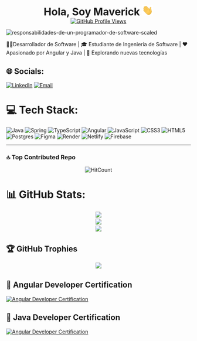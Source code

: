 <div align="center">
  <h1 style="margin: 0;">Hola, Soy Maverick <img src="https://github.com/ABSphreak/ABSphreak/blob/master/gifs/Hi.gif" width="30px"></h1>
  <a href="https://github.com/Maverickto11" target="_blank" align="center">
  <img src="https://img.shields.io/github/visitors/Maverickto11/Maverickto11?style=for-the-badge" alt="GitHub Profile Views">
</a>
</div>

![responsabilidades-de-un-programador-de-software-scaled](https://github.com/user-attachments/assets/447131c2-176d-4b09-9687-2b04b2eb3968)



👨‍💻Desarrollador de Software | 🎓 Estudiante de Ingeniería de Software | ❤️ Apasionado por Angular y Java | 🌟 Explorando nuevas tecnologías  


## 🌐 Socials:
[![LinkedIn](https://img.shields.io/badge/LinkedIn-%230077B5.svg?logo=linkedin&logoColor=white)](https://linkedin.com/in/www.linkedin.com/in/maverick-cordova)
[![Email](https://img.shields.io/badge/Email-%23E91E63.svg?logo=gmail&logoColor=white)](mailto:maverickcordova21@gmail.com)

# 💻 Tech Stack:
![Java](https://img.shields.io/badge/java-%23ED8B00.svg?style=flat&logo=openjdk&logoColor=white) ![Spring](https://img.shields.io/badge/spring-%236DB33F.svg?style=flat&logo=spring&logoColor=white) ![TypeScript](https://img.shields.io/badge/typescript-%23007ACC.svg?style=flat&logo=typescript&logoColor=white) ![Angular](https://img.shields.io/badge/angular-%23DD0031.svg?style=flat&logo=angular&logoColor=white) ![JavaScript](https://img.shields.io/badge/javascript-%23323330.svg?style=flat&logo=javascript&logoColor=%23F7DF1E) ![CSS3](https://img.shields.io/badge/css3-%231572B6.svg?style=flat&logo=css3&logoColor=white) ![HTML5](https://img.shields.io/badge/html5-%23E34F26.svg?style=flat&logo=html5&logoColor=white) ![Postgres](https://img.shields.io/badge/postgres-%23316192.svg?style=flat&logo=postgresql&logoColor=white) ![Figma](https://img.shields.io/badge/figma-%23F24E1E.svg?style=flat&logo=figma&logoColor=white) ![Render](https://img.shields.io/badge/Render-%46E3B7.svg?style=flat&logo=render&logoColor=white) ![Netlify](https://img.shields.io/badge/netlify-%23000000.svg?style=flat&logo=netlify&logoColor=#00C7B7) ![Firebase](https://img.shields.io/badge/firebase-%23039BE5.svg?style=flat&logo=firebase) 

---
### 🔝 Top Contributed Repo
<div align="center">

![HitCount](https://github-contributor-stats.vercel.app/api?username=Maverickto11&limit=5&theme=radical&combine_all_yearly_contributions=true)

</div>

# 📊 GitHub Stats:

<div align="center">

![](https://github-readme-stats.vercel.app/api?username=Maverickto11&theme=radical&hide_border=false&include_all_commits=false&count_private=false)<br/>
![](https://github-readme-streak-stats.herokuapp.com/?user=Maverickto11&theme=radical&hide_border=false)<br/>
![](https://github-readme-stats.vercel.app/api/top-langs/?username=Maverickto11&theme=radical&hide_border=false&include_all_commits=false&count_private=false&layout=compact)
</div>

## 🏆 GitHub Trophies

<div align="center">

![](https://github-profile-trophy.vercel.app/?username=Maverickto11&theme=radical&no-frame=false&no-bg=false&margin-w=4)
</div>

## 🌟 Angular Developer Certification

<a href="https://www.sololearn.com/certificates/CC-N7S0SK8K" target="_blank">
  <img src="https://github.com/user-attachments/assets/2f6f4c21-f84d-4896-9388-4192969d421d" alt="Angular Developer Certification" width="300" style="max-width: 100%; height: auto;">
</a>

## 🌟 Java Developer Certification

<a href="https://www.sololearn.com/certificates/CC-TUH79JOI" target="_blank">
  <img src="https://github.com/user-attachments/assets/84b746b0-db5c-4fbd-87b8-1440c3356f42" alt="Angular Developer Certification" width="300" style="max-width: 100%; height: auto;">
</a>

<!-- Proudly created with GPRM ( https://gprm.itsvg.in ) -->
